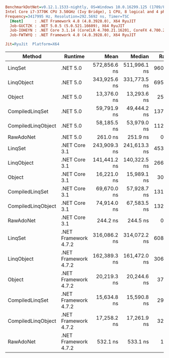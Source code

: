 ``` ini

BenchmarkDotNet=v0.12.1.1533-nightly, OS=Windows 10.0.16299.125 (1709/FallCreatorsUpdate/Redstone3)
Intel Core i7-3770K CPU 3.50GHz (Ivy Bridge), 1 CPU, 8 logical and 4 physical cores
Frequency=3417995 Hz, Resolution=292.5692 ns, Timer=TSC
  [Host]     : .NET Framework 4.8 (4.8.3928.0), X64 RyuJIT
  Job-GUCTZK : .NET 5.0.5 (5.0.521.16609), X64 RyuJIT
  Job-IOHEYN : .NET Core 3.1.14 (CoreCLR 4.700.21.16201, CoreFX 4.700.21.16208), X64 RyuJIT
  Job-FWTWYQ : .NET Framework 4.8 (4.8.3928.0), X64 RyuJIT

Jit=RyuJit  Platform=X64  

```
|             Method |              Runtime |         Mean |       Median |  Ratio | Allocated |
|------------------- |--------------------- |-------------:|-------------:|-------:|----------:|
|            LinqSet |             .NET 5.0 | 572,856.6 ns | 511,996.1 ns | 960.81 |  61,432 B |
|         LinqObject |             .NET 5.0 | 343,925.6 ns | 331,773.5 ns | 695.21 |  33,216 B |
|             Object |             .NET 5.0 |  13,376.0 ns |  13,293.6 ns |  25.35 |   8,256 B |
|    CompiledLinqSet |             .NET 5.0 |  59,791.9 ns |  49,444.2 ns | 137.89 |         - |
| CompiledLinqObject |             .NET 5.0 |  58,185.5 ns |  53,979.0 ns | 112.04 |         - |
|          RawAdoNet |             .NET 5.0 |     261.0 ns |     251.9 ns |   0.48 |     712 B |
|            LinqSet |        .NET Core 3.1 | 243,909.3 ns | 241,613.3 ns | 453.97 |  61,485 B |
|         LinqObject |        .NET Core 3.1 | 141,441.2 ns | 140,322.5 ns | 266.36 |  39,167 B |
|             Object |        .NET Core 3.1 |  16,221.0 ns |  15,989.1 ns |  30.76 |   8,224 B |
|    CompiledLinqSet |        .NET Core 3.1 |  69,670.0 ns |  57,928.7 ns | 131.98 |         - |
| CompiledLinqObject |        .NET Core 3.1 |  74,914.0 ns |  67,583.5 ns | 132.30 |         - |
|          RawAdoNet |        .NET Core 3.1 |     244.2 ns |     244.5 ns |   0.47 |     712 B |
|            LinqSet | .NET Framework 4.7.2 | 316,086.2 ns | 314,072.2 ns | 608.27 |  70,846 B |
|         LinqObject | .NET Framework 4.7.2 | 162,389.3 ns | 161,472.0 ns | 306.22 |  40,733 B |
|             Object | .NET Framework 4.7.2 |  20,219.3 ns |  20,244.6 ns |  37.99 |   9,404 B |
|    CompiledLinqSet | .NET Framework 4.7.2 |  15,634.8 ns |  15,590.8 ns |  29.40 |   8,200 B |
| CompiledLinqObject | .NET Framework 4.7.2 |  17,258.2 ns |  17,261.9 ns |  32.43 |   9,067 B |
|          RawAdoNet | .NET Framework 4.7.2 |     532.1 ns |     533.1 ns |   1.00 |     810 B |
